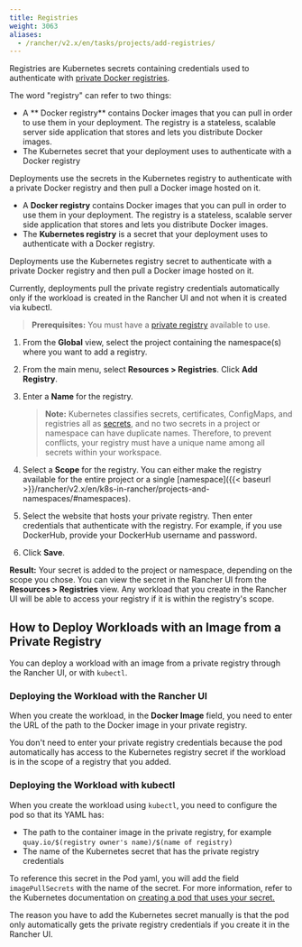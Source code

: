 ```yaml
---
title: Registries
weight: 3063
aliases:
  - /rancher/v2.x/en/tasks/projects/add-registries/
---
```

Registries are Kubernetes secrets containing credentials used to authenticate with [private Docker registries](https://kubernetes.io/docs/tasks/configure-pod-container/pull-image-private-registry/). 

The word "registry" can refer to two things:

- A ** Docker registry** contains Docker images that you can pull in order to use them in your deployment. The registry is a stateless, scalable server side application that stores and lets you distribute Docker images.
- The Kubernetes secret that your deployment uses to authenticate with a Docker registry

Deployments use the secrets in the Kubernetes registry to authenticate with a private Docker registry and then pull a Docker image hosted on it.

- A **Docker registry** contains Docker images that you can pull in order to use them in your deployment. The registry is a stateless, scalable server side application that stores and lets you distribute Docker images.
- The **Kubernetes registry** is a secret that your deployment uses to authenticate with a Docker registry.

Deployments use the Kubernetes registry secret to authenticate with a private Docker registry and then pull a Docker image hosted on it.

Currently, deployments pull the private registry credentials automatically only if the workload is created in the Rancher UI and not when it is created via kubectl.

>**Prerequisites:** You must have a [private registry](https://docs.docker.com/registry/deploying/) available to use.

1. From the **Global** view, select the project containing the namespace(s) where you want to add a registry.

1. From the main menu, select **Resources > Registries**. Click **Add Registry**.

1. Enter a **Name** for the registry.

    >**Note:** Kubernetes classifies secrets, certificates, ConfigMaps, and registries all as [secrets](https://kubernetes.io/docs/concepts/configuration/secret/), and no two secrets in a project or namespace can have duplicate names. Therefore, to prevent conflicts, your registry must have a unique name among all secrets within your workspace.

1. Select a **Scope** for the registry. You can either make the registry available for the entire project or a single [namespace]({{< baseurl >}}/rancher/v2.x/en/k8s-in-rancher/projects-and-namespaces/#namespaces).

1. Select the website that hosts your private registry. Then enter credentials that authenticate with the registry. For example, if you use DockerHub, provide your DockerHub username and password.

1. Click **Save**.

**Result:** Your secret is added to the project or namespace, depending on the scope you chose. You can view the secret in the Rancher UI from the **Resources > Registries** view. Any workload that you create in the Rancher UI will be able to access your registry if it is within the registry's scope.

## How to Deploy Workloads with an Image from a Private Registry

You can deploy a workload with an image from a private registry through the Rancher UI, or with `kubectl`.

### Deploying the Workload with the Rancher UI

When you create the workload, in the **Docker Image** field, you need to enter the URL of the path to the Docker image in your private registry.

You don't need to enter your private registry credentials because the pod automatically has access to the Kubernetes registry secret if the workload is in the scope of a registry that you added.

### Deploying the Workload with kubectl

When you create the workload using `kubectl`, you need to configure the pod so that its YAML has:

- The path to the container image in the private registry, for example `quay.io/$(registry owner's name)/$(name of registry)`
- The name of the Kubernetes secret that has the private registry credentials

To reference this secret in the Pod yaml, you will add the field `imagePullSecrets` with the name of the secret. For more information, refer to the Kubernetes documentation on [creating a pod that uses your secret.](https://kubernetes.io/docs/tasks/configure-pod-container/pull-image-private-registry/#create-a-pod-that-uses-your-secret)

The reason you have to add the Kubernetes secret manually is that the pod only automatically gets the private registry credentials if you create it in the Rancher UI.

